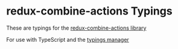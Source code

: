 redux-combine-actions Typings
=============================

These are typings for the [redux-combine-actions library](https://github.com/itsmepetrov/redux-combine-actions "Redux Combine Actions Library")

For use with TypeScript and the 
[typings manager](https://github.com/typings/typings "Typings Manager")
